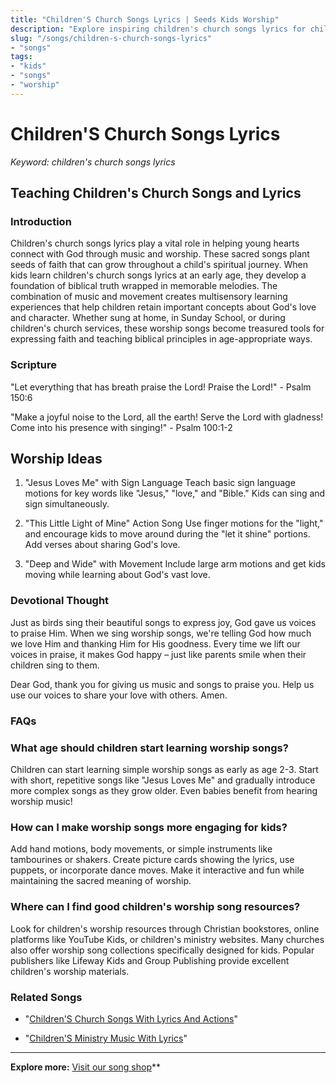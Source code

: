```yaml
---
title: "Children'S Church Songs Lyrics | Seeds Kids Worship"
description: "Explore inspiring children's church songs lyrics for children's worship and faith development. Biblical music resources for families and ministry."
slug: "/songs/children-s-church-songs-lyrics"
- "songs"
tags:
- "kids"
- "songs"
- "worship"
---
```


# Children'S Church Songs Lyrics

_Keyword: children's church songs lyrics_

## Teaching Children's Church Songs and Lyrics

### Introduction
Children's church songs lyrics play a vital role in helping young hearts connect with God through music and worship. These sacred songs plant seeds of faith that can grow throughout a child's spiritual journey. When kids learn children's church songs lyrics at an early age, they develop a foundation of biblical truth wrapped in memorable melodies. The combination of music and movement creates multisensory learning experiences that help children retain important concepts about God's love and character. Whether sung at home, in Sunday School, or during children's church services, these worship songs become treasured tools for expressing faith and teaching biblical principles in age-appropriate ways.

### Scripture
"Let everything that has breath praise the Lord! Praise the Lord!" - Psalm 150:6

"Make a joyful noise to the Lord, all the earth! Serve the Lord with gladness! Come into his presence with singing!" - Psalm 100:1-2

## Worship Ideas
1. "Jesus Loves Me" with Sign Language
Teach basic sign language motions for key words like "Jesus," "love," and "Bible." Kids can sing and sign simultaneously.

2. "This Little Light of Mine" Action Song
Use finger motions for the "light," and encourage kids to move around during the "let it shine" portions. Add verses about sharing God's love.

3. "Deep and Wide" with Movement
Include large arm motions and get kids moving while learning about God's vast love.

### Devotional Thought
Just as birds sing their beautiful songs to express joy, God gave us voices to praise Him. When we sing worship songs, we're telling God how much we love Him and thanking Him for His goodness. Every time we lift our voices in praise, it makes God happy – just like parents smile when their children sing to them.

Dear God, thank you for giving us music and songs to praise you. Help us use our voices to share your love with others. Amen.

### FAQs

### What age should children start learning worship songs?
Children can start learning simple worship songs as early as age 2-3. Start with short, repetitive songs like "Jesus Loves Me" and gradually introduce more complex songs as they grow older. Even babies benefit from hearing worship music!

### How can I make worship songs more engaging for kids?
Add hand motions, body movements, or simple instruments like tambourines or shakers. Create picture cards showing the lyrics, use puppets, or incorporate dance moves. Make it interactive and fun while maintaining the sacred meaning of worship.

### Where can I find good children's worship song resources?
Look for children's worship resources through Christian bookstores, online platforms like YouTube Kids, or children's ministry websites. Many churches also offer worship song collections specifically designed for kids. Popular publishers like Lifeway Kids and Group Publishing provide excellent children's worship materials.

### Related Songs

- "[Children'S Church Songs With Lyrics And Actions](/songs/children-s-church-songs-with-lyrics-and-actions/)"

- "[Children'S Ministry Music With Lyrics](/songs/children-s-ministry-music-with-lyrics/)"

---

**Explore more:** [Visit our song shop](https://seedskidsworship.com/shop)**

<!-- Schema Markup -->
<script type="application/ld+json">
{
  "@context": "https://schema.org",
  "@type": "MusicRecording",
  "name": "Children'S Church Songs Lyrics",
  "byArtist": {
    "@type": "MusicGroup",
    "name": "Seeds Kids Worship"
  },
  "isFamilyFriendly": true,
  "url": "https://seedskidsworship.com/songs/children-s-church-songs-lyrics/"
}
</script>